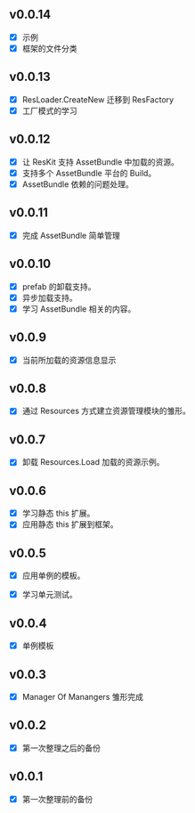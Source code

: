 ## v0.0.14

- [x] 示例
- [x] 框架的文件分类

## v0.0.13

- [x] ResLoader.CreateNew  迁移到 ResFactory
- [x] 工厂模式的学习

## v0.0.12

- [x] 让 ResKit 支持 AssetBundle 中加载的资源。
- [x] 支持多个 AssetBundle 平台的 Build。
- [x] AssetBundle 依赖的问题处理。

## v0.0.11

- [x] 完成 AssetBundle 简单管理

## v0.0.10

- [x] prefab 的卸载支持。
- [x] 异步加载支持。
- [x] 学习 AssetBundle 相关的内容。

## v0.0.9

- [x] 当前所加载的资源信息显示

## v0.0.8

- [x] 通过 Resources 方式建立资源管理模块的雏形。

## v0.0.7

- [x] 卸载 Resources.Load 加载的资源示例。

## v0.0.6

- [x] 学习静态 this 扩展。
- [x] 应用静态 this 扩展到框架。

## v0.0.5

- [x] 应用单例的模板。

- [x] 学习单元测试。

## v0.0.4

- [x] 单例模板

## v0.0.3

- [x] Manager Of Manangers 雏形完成

## v0.0.2

- [x] 第一次整理之后的备份

## v0.0.1

- [x] 第一次整理前的备份
